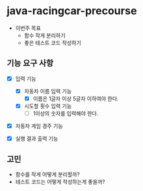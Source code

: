 # java-racingcar-precourse

- 이번주 목표
  - 함수 작게 분리하기
  - 좋은 테스트 코드 작성하기

## 기능 요구 사항
- [x] 입력 기능
  - [x] 자동차 이름 입력 기능
    - [x] 이름은 1글자 이상 5글자 이하여야 한다.
  - [x] 시도할 횟수 입력 기능
    - [ ] 1이상의 숫자를 입력해야 한다.
- [x] 자동차 게임 경주 기능
- [x] 실행 결과 출력 기능


## 고민
- 함수를 작게 어떻게 분리할까?
- 테스트 코드는 어떻게 작성하는게 좋을까?
